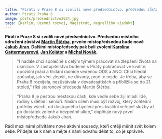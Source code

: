```yaml
---
title: "Piráti v Praze 8 si zvolili nové předsednictvo, předsedou zůstává Martin Štěrba"
author: Piráti Praha 8
image: posts/predsednictvo2024.jpg
tags: [Karlín, Územní rozvoj, Magistrát, Negrelliho viadukt]
---
```


**Piráti v Praze 8 si zvolili nové předsednictvo. Předsedou místního sdružení zůstává [Martin Štěrba](https://praha8.pirati.cz/lide/martin-sterba.html), prvním místopředsedou bude nově [Jakub Jiran](https://praha8.pirati.cz/lide/jakub-jiran.html). Dalšími místopředsedy pak byli zvoleni [Karolína Gattermayerová](https://praha8.pirati.cz/lide/karolina-gattermayerova.html), [Jan Kolátor](https://praha8.pirati.cz/lide/jan-kolator.html) a [Michal Novák](https://praha8.pirati.cz/lide/michal-novak.html).**

>"I nadále chci společně s celým týmem pracovat na zlepšení života na osmičce. V zastupitelstvu budeme s Piráty pokračovat ve kvalitní opoziční práci a hlídání radnice vedenou ODS a ANO. Chci hledat způsoby, jak věci zlepšit, ne důvody, proč to nejde. Je třeba, aby se Praha 8 rozvíjela, nezůstávala v devadesátkách a přiblížila se do 21. století," říká staronový předseda Martin Štěrba.

>"Praha 8 je pestrou městskou částí, kde vedle sebe žijí mladí lidé, rodiny s dětmi i senioři. Naším cílem musí být rozvoj, který zohlední potřeby všech, od dostupného bydlení přes kvalitní veřejné služby až po dostatek zeleně a bezpečné ulice," doplňuje nový první místopředseda Jakub Jiran. 

Rádi mezi námi přivítáme nové aktivní sousedy, kteří chtějí měnit svět kolem sebe. Přidejte se k nám a mějte s námi odvahu dělat to, co je správné.

